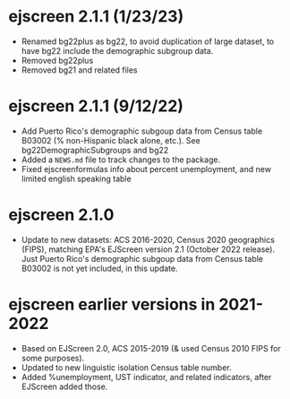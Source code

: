 # ejscreen 2.1.1 (1/23/23)

* Renamed bg22plus as bg22, to avoid duplication of large dataset, to have bg22 include the demographic subgroup data. 
* Removed bg22plus
* Removed bg21 and related files

# ejscreen 2.1.1 (9/12/22)

* Add Puerto Rico's demographic subgoup data from Census table B03002 (% non-Hispanic black alone, etc.). See bg22DemographicSubgroups and bg22  
* Added a `NEWS.md` file to track changes to the package.
* Fixed ejscreenformulas info about percent unemployment, and new limited english speaking table

# ejscreen 2.1.0

* Update to new datasets: ACS 2016-2020, Census 2020 geographics (FIPS), matching EPA's EJScreen version 2.1 (October 2022 release). Just Puerto Rico's demographic subgoup data from Census table B03002 is not yet included, in this update.

# ejscreen earlier versions in 2021-2022

* Based on EJScreen 2.0, ACS 2015-2019 (& used Census 2010 FIPS for some purposes).
* Updated to new linguistic isolation Census table number.
* Added %unemployment, UST indicator, and related indicators, after EJScreen added those.

